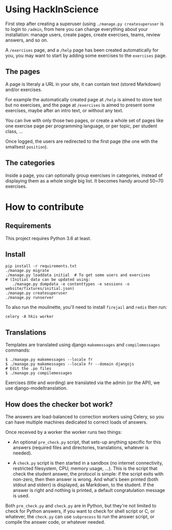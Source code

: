 # Using HackInScience

First step after creating a superuser (using `./manage.py
createsuperuser` is to login to `/admin`, from here you can change
everything about your installation: manage users, create pages, create
exercises, teams, review answers, and so on.

A `/exercises` page, and a `/help` page has been created automatically
for you, you may want to start by adding some exercises to the
`exercises` page.


## The pages

A page is literaly a URL in your site, it can contain text (stored
Markdown) and/or exercises.

For example the automatically created page at `/help` is aimed to
store text but no exercises, and the page at `/exercises` is aimed to
present some exercises, maybe after an intro text, or without any
text.

You can live with only those two pages, or create a whole set of pages
like one exercise page per programming language, or per topic, per
student class, ...

Once logged, the users are redirected to the first page (the one with
the smallsest `position`).


## The categories

Inside a page, you can optionally group exercises in categories,
instead of displaying them as a whole single big list. It becomes
handy around 50~70 exercises.


# How to contribute


## Requirements

This project requires Python 3.6 at least.


## Install

```
pip install -r requirements.txt
./manage.py migrate
./manage.py loaddata initial  # To get some users and exercises
# (Initial data can be updated using:
   ./manage.py dumpdata -e contenttypes -e sessions -o website/fixtures/initial.json)
./manage.py createsuperuser
./manage.py runserver
```

To also run the moulinette, you'll need to install `firejail` and `redis` then run:

```
celery -A hkis worker
```


## Translations

Templates are translated using django `makemessages` and `compilemessages` commands:

```
$ ./manage.py makemessages --locale fr
$ ./manage.py makemessages --locale fr --domain djangojs
# Edit the .po files
$ ./manage.py compilemessages
```

Exercises (title and wording) are translated via the admin (or the
API), we use django-modeltranslation.


## How does the checker bot work?

The answers are load-balanced to correction workers using Celery, so
you can have multiple machines dedicated to correct loads of answers.

Once received by a worker the worker runs two things:

- An optional `pre_check.py` script, that sets-up anything specific
  for this answers (required files and directories, translations,
  whatever is needed).

- A `check.py` script is then started in a sandbox (no internet
  connectivity, restricted filesystem, CPU, memory usage, …).
  This is the script that check the student answer, the protocol is
  simple: if the script exits with non-zero, then then answer is
  wrong. And what's been printed (both stdout and stderr) is
  displayed, as Markdown, to the student. If the answer is right and
  nothing is printed, a default congratulation message is used.

Both `pre_check.py` and `check.py` are in Python, but they're not
limited to check for Python answers, if you want to check for shell
script or C, or whatever, the `check.py` can use `subprocess` to run
the answer script, or compile the answer code, or whatever needed.
